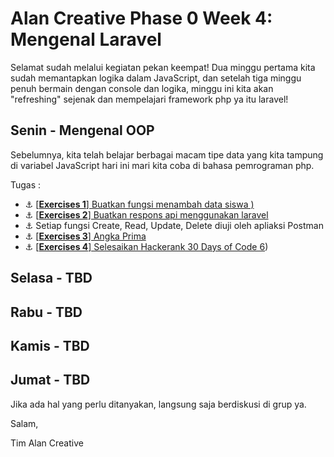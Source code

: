 # Alan Creative Phase 0 Week 4: Mengenal Laravel


Selamat sudah melalui kegiatan pekan keempat! Dua minggu pertama kita sudah memantapkan logika dalam JavaScript, dan setelah tiga minggu penuh bermain dengan console dan logika, minggu ini kita akan "refreshing" sejenak dan mempelajari framework php ya itu laravel!



## Senin - Mengenal OOP
Sebelumnya, kita telah belajar berbagai macam tipe data yang kita tampung di variabel JavaScript hari ini mari kita coba di bahasa pemrograman php.

Tugas :

- :anchor:
[[**Exercises 1**] Buatkan fungsi menambah data siswa )](modules/fungsi-crud-php.md)
- :anchor:
[[**Exercises 2**] Buatkan respons api menggunakan laravel](modules/fungsi-crud-php.md)
- :anchor:
Setiap fungsi Create, Read, Update, Delete diuji oleh apliaksi Postman
- :anchor:
[[**Exercises 3**] Angka Prima](/modules/challenge-angka-prima.md)
- :anchor:
[[**Exercises 4**] Selesaikan Hackerank 30 Days of Code 6](https://www.hackerrank.com/domains/tutorials/30-days-of-code))



## Selasa - TBD
## Rabu - TBD
## Kamis - TBD
## Jumat - TBD

Jika ada hal yang perlu ditanyakan, langsung saja berdiskusi di grup ya.

Salam,

Tim Alan Creative
